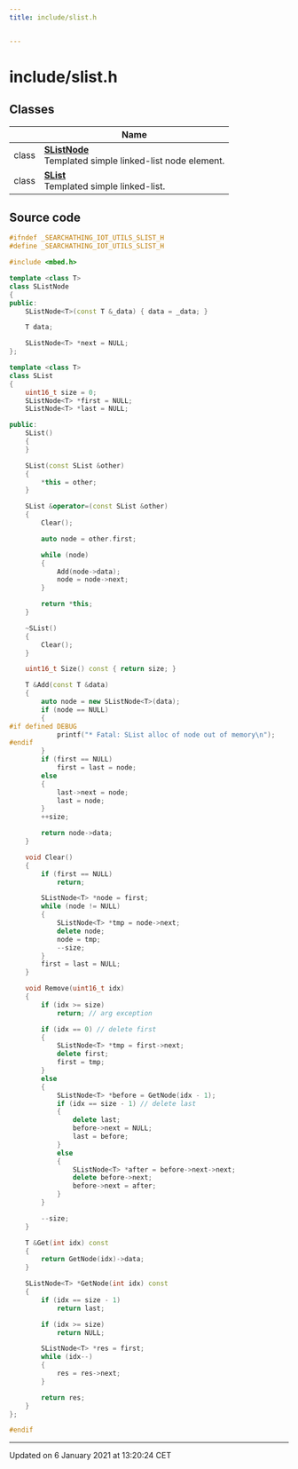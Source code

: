 ```yaml
---
title: include/slist.h


---
```


# include/slist.h








## Classes

|                | Name           |
| -------------- | -------------- |
| class | **[SListNode](https://github.com/devel0/iot-utils/tree/main/data/api/Classes/class_s_list_node.md)** <br>Templated simple linked-list node element.  |
| class | **[SList](https://github.com/devel0/iot-utils/tree/main/data/api/Classes/class_s_list.md)** <br>Templated simple linked-list.  |
















## Source code

```cpp
#ifndef _SEARCHATHING_IOT_UTILS_SLIST_H
#define _SEARCHATHING_IOT_UTILS_SLIST_H

#include <mbed.h>

template <class T>
class SListNode
{
public:
    SListNode<T>(const T &_data) { data = _data; }

    T data;

    SListNode<T> *next = NULL;
};

template <class T>
class SList
{
    uint16_t size = 0;
    SListNode<T> *first = NULL;
    SListNode<T> *last = NULL;

public:
    SList()
    {
    }

    SList(const SList &other)
    {
        *this = other;
    }

    SList &operator=(const SList &other)
    {
        Clear();

        auto node = other.first;

        while (node)
        {
            Add(node->data);
            node = node->next;
        }

        return *this;
    }

    ~SList()
    {
        Clear();
    }

    uint16_t Size() const { return size; }

    T &Add(const T &data)
    {
        auto node = new SListNode<T>(data);
        if (node == NULL)
        {
#if defined DEBUG
            printf("* Fatal: SList alloc of node out of memory\n");
#endif
        }
        if (first == NULL)
            first = last = node;
        else
        {
            last->next = node;
            last = node;
        }
        ++size;

        return node->data;
    }

    void Clear()
    {
        if (first == NULL)
            return;

        SListNode<T> *node = first;
        while (node != NULL)
        {
            SListNode<T> *tmp = node->next;
            delete node;
            node = tmp;
            --size;
        }
        first = last = NULL;
    }

    void Remove(uint16_t idx)
    {
        if (idx >= size)
            return; // arg exception

        if (idx == 0) // delete first
        {
            SListNode<T> *tmp = first->next;
            delete first;
            first = tmp;
        }
        else
        {
            SListNode<T> *before = GetNode(idx - 1);
            if (idx == size - 1) // delete last
            {
                delete last;
                before->next = NULL;
                last = before;
            }
            else
            {
                SListNode<T> *after = before->next->next;
                delete before->next;
                before->next = after;
            }
        }

        --size;
    }

    T &Get(int idx) const
    {
        return GetNode(idx)->data;
    }

    SListNode<T> *GetNode(int idx) const
    {
        if (idx == size - 1)
            return last;

        if (idx >= size)
            return NULL;

        SListNode<T> *res = first;
        while (idx--)
        {
            res = res->next;
        }

        return res;
    }
};

#endif
```


-------------------------------

Updated on  6 January 2021 at 13:20:24 CET
